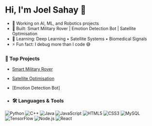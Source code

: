 # Hi, I'm Joel Sahay 👋

- 🚀 Working on AI, ML, and Robotics projects  
- 🔭 Built: Smart Military Rover | Emotion Detection Bot | Satellite Optimisation  
- 🌱 Learning: Deep Learning • Satellite Systems • Biomedical Signals  
- ⚡ Fun fact: I debug more than I code 😅  

### 🚀 Top Projects
- [Smart Military Rover](https://github.com/Superrobo007/Autonomous-Rover-with-WebSocket-Multi-YOLO-Sensor-Array-and-Laser-Targeting-System)
- [Satellite Optimisation](https://github.com/Superrobo007/Satellite-Position-Optimisation-using-PSO-and-ADMM)
- [Emotion Detection Bot]

- ### 🛠️ Languages & Tools
![Python](https://img.shields.io/badge/Python-3776AB?style=for-the-badge&logo=python&logoColor=white)
![C++](https://img.shields.io/badge/C++-00599C?style=for-the-badge&logo=cplusplus&logoColor=white)
![Java](https://img.shields.io/badge/Java-007396?style=for-the-badge&logo=java&logoColor=white)
![JavaScript](https://img.shields.io/badge/JavaScript-F7DF1E?style=for-the-badge&logo=javascript&logoColor=black)
![HTML5](https://img.shields.io/badge/HTML5-E34F26?style=for-the-badge&logo=html5&logoColor=white)
![CSS3](https://img.shields.io/badge/CSS3-1572B6?style=for-the-badge&logo=css3&logoColor=white)
![MySQL](https://img.shields.io/badge/MySQL-4479A1?style=for-the-badge&logo=mysql&logoColor=white)
![TensorFlow](https://img.shields.io/badge/TensorFlow-FF6F00?style=for-the-badge&logo=tensorflow&logoColor=white)
![Node.js](https://img.shields.io/badge/Node.js-339933?style=for-the-badge&logo=nodedotjs&logoColor=white)
![React](https://img.shields.io/badge/React-20232A?style=for-the-badge&logo=react&logoColor=61DAFB)

